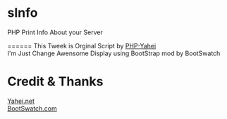 sInfo
=====

PHP Print Info About your Server

======
This Tweek is Orginal Script by <a href="http://Yahei.Net">PHP-Yahei</a><br />
I'm Just Change Awensome Display using BootStrap mod by BootSwatch</br >

Credit & Thanks<br />
======
<a href="http://Yahei.Net">Yahei.net</a><br />
<a href="http://BootSwatch.com">BootSwatch.com</a>
